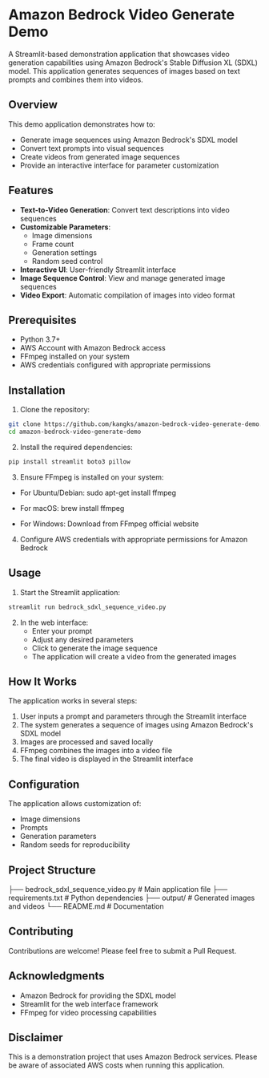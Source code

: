 # Amazon Bedrock Video Generate Demo

A Streamlit-based demonstration application that showcases video generation capabilities using Amazon Bedrock's Stable Diffusion XL (SDXL) model. This application generates sequences of images based on text prompts and combines them into videos.

## Overview

This demo application demonstrates how to:
- Generate image sequences using Amazon Bedrock's SDXL model
- Convert text prompts into visual sequences
- Create videos from generated image sequences
- Provide an interactive interface for parameter customization

## Features

- **Text-to-Video Generation**: Convert text descriptions into video sequences
- **Customizable Parameters**: 
  - Image dimensions
  - Frame count
  - Generation settings
  - Random seed control
- **Interactive UI**: User-friendly Streamlit interface
- **Image Sequence Control**: View and manage generated image sequences
- **Video Export**: Automatic compilation of images into video format

## Prerequisites

- Python 3.7+
- AWS Account with Amazon Bedrock access
- FFmpeg installed on your system
- AWS credentials configured with appropriate permissions

## Installation

1. Clone the repository:
```bash
git clone https://github.com/kangks/amazon-bedrock-video-generate-demo.git
cd amazon-bedrock-video-generate-demo
```

2. Install the required dependencies:
```bash
pip install streamlit boto3 pillow
```

3. Ensure FFmpeg is installed on your system:

  * For Ubuntu/Debian: sudo apt-get install ffmpeg

  * For macOS: brew install ffmpeg

  * For Windows: Download from FFmpeg official website

4. Configure AWS credentials with appropriate permissions for Amazon Bedrock

## Usage

1. Start the Streamlit application:
```bash
streamlit run bedrock_sdxl_sequence_video.py
```

2. In the web interface:
   - Enter your prompt
   - Adjust any desired parameters
   - Click to generate the image sequence
   - The application will create a video from the generated images

## How It Works

The application works in several steps:

1. User inputs a prompt and parameters through the Streamlit interface
2. The system generates a sequence of images using Amazon Bedrock's SDXL model
3. Images are processed and saved locally
4. FFmpeg combines the images into a video file
5. The final video is displayed in the Streamlit interface

## Configuration

The application allows customization of:
- Image dimensions
- Prompts
- Generation parameters
- Random seeds for reproducibility

## Project Structure

├── bedrock_sdxl_sequence_video.py   # Main application file
├── requirements.txt                 # Python dependencies
├── output/                         # Generated images and videos
└── README.md                       # Documentation

## Contributing

Contributions are welcome! Please feel free to submit a Pull Request.

## Acknowledgments
* Amazon Bedrock for providing the SDXL model
* Streamlit for the web interface framework
* FFmpeg for video processing capabilities

## Disclaimer
This is a demonstration project that uses Amazon Bedrock services. Please be aware of associated AWS costs when running this application.